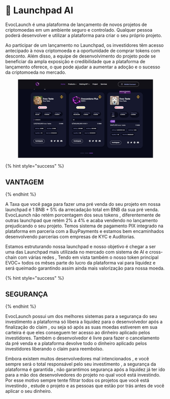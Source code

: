 # 🚀 Launchpad AI

EvocLaunch é uma  plataforma de lançamento de novos projetos de criptomoedas em um ambiente seguro e controlado. Qualquer pessoa poderá desenvolver e utilizar a plataforma para criar o seu próprio projeto.

Ao participar de um lançamento no Launchpad, os investidores têm acesso antecipado à nova criptomoeda e a oportunidade de comprar tokens com desconto. Além disso, a equipe de desenvolvimento do projeto pode se beneficiar da ampla exposição e credibilidade que a plataforma de lançamento oferece, o que pode ajudar a aumentar a adoção e o sucesso da criptomoeda no mercado.

<figure><img src="../../.gitbook/assets/evocplus.jpg" alt=""><figcaption></figcaption></figure>

{% hint style="success" %}
## VANTAGEM
{% endhint %}

A Taxa que você paga para fazer uma pré venda  do seu projeto em nossa launchpad é 1 BNB + 5% da arrecadação total em BNB da sua pré venda. EvocLaunch não retém porcentagem  dos seus tokens , diferentemente de outras launchpad que retém 2% a 4% e acaba vendendo no lançamento prejudicando o seu projeto. Temos sistema de pagamento PIX integrado na plataforma em parceria com a BuyPayments e estamos bem encaminhados desenvolvendo parcerias com empresas de KYC e Auditorias.

Estamos estruturando nossa launchpad e nosso objetivo é chegar a ser uma das Launchpad mais utilizada no mercado com sistema de AI e  cross-chain com várias redes , Tendo em vista também o nosso token principal EVOC+ todos os mêses parte do lucro da plataforma vai para liquidez e será queimado garantindo assim ainda mais valorização para nossa moeda.

{% hint style="success" %}
## SEGURANÇA
{% endhint %}

EvocLaunch possui um dos melhores sistemas para a segurança  do seu investimento a plataforma só libera a liquidez para o desenvolvedor após a finalização do claim , ou seja só após as suas moedas estiverem em sua carteira é que eles conseguem ter acesso ao dinheiro aplicado pelos investidores. Também o desenvolvedor é livre para fazer o cancelamento da pré venda e a plataforma devolve todo o dinheiro aplicado pelos investidores liberando o claim para reembolso.

Embora existem muitos desenvolvedores mal intencionados , e você sempre será o total responsável pelo seu investimento , a segurança da plataforma  é garantida  , não garantimos segurança após a liquidez já ter ido para a mão dos desenvolvedores do projeto no qual você está investindo. Por esse motivo sempre tente filtrar todos os projetos que você está investindo , estude o projeto e as pessoas que estão por trás antes de você aplicar o seu dinheiro.&#x20;

